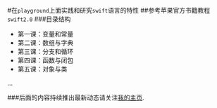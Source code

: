 #在`playground`上面实践和研究`swift`语言的特性
##参考苹果官方书籍教程`swift2.0`
###目录结构
 - 第一课：变量和常量
 - 第二课：数组与字典
 - 第三课：分支和循环
 - 第四课：函数与闭包
 - 第五课：对象与类

...

###后面的内容持续推出最新动态请关注[我的主页][1].


[1]:www.bihongbo.com
